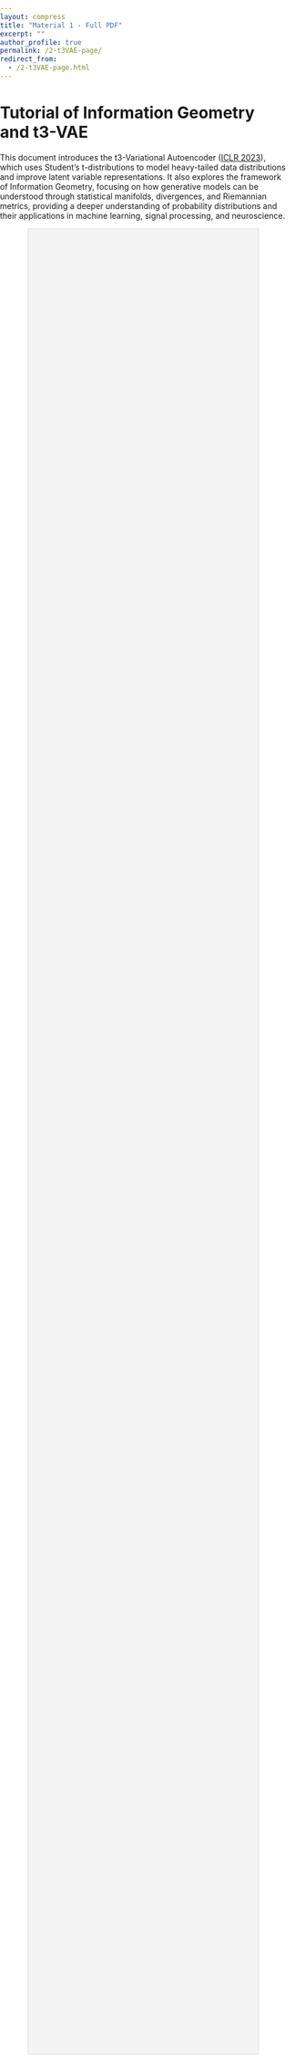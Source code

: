 ```yaml
---
layout: compress
title: "Material 1 - Full PDF"
excerpt: ""
author_profile: true
permalink: /2-t3VAE-page/
redirect_from: 
  - /2-t3VAE-page.html
---
```


<!-- Add the necessary meta tags and styles -->
<meta name="viewport" content="initial-scale=1.0, user-scalable=no" />
<link href="/assets/css/jquery.touchPDF.css" rel="stylesheet" media="screen" />

<style>
  body, html {
    background-color: #ffffff;
    height: 100%;
    padding: 0;
    margin: 0;
  }

  #myPDF {
    height: 80%;
    width: 80%;
    margin: 20px auto;
    border: 1px solid #ddd;
    background-color: #f4f4f4;
  }
</style>

# Tutorial of Information Geometry and t3-VAE

This document introduces the t3-Variational Autoencoder (<a href="https://openreview.net/pdf?id=RzNlECeoOB" target="_blank">ICLR 2023</a>), which uses Student’s t-distributions to model heavy-tailed data distributions and improve latent variable representations. It also explores the framework of Information Geometry, focusing on how generative models can be understood through statistical manifolds, divergences, and Riemannian metrics, providing a deeper understanding of probability distributions and their applications in machine learning, signal processing, and neuroscience.

<div id="myPDF" style="height: 80%; width: 80%; margin: auto;"></div>

<script type="text/javascript" src="/assets/js/pdf.compatibility.js"></script>
<script type="text/javascript" src="/assets/js/pdf.js"></script>
<script type="text/javascript" src="https://ajax.googleapis.com/ajax/libs/jquery/1.11.2/jquery.min.js"></script>
<script type="text/javascript" src="/assets/js/jquery.touchSwipe.js"></script>
<script type="text/javascript" src="/assets/js/jquery.touchPDF.js"></script>
<script type="text/javascript" src="/assets/js/jquery.panzoom.js"></script>
<script type="text/javascript" src="/assets/js/jquery.mousewheel.js"></script>

<!-- TouchPDF initialization script -->
<script type="text/javascript">
    $(function() {
    $("#myPDF").pdf({
        source: "/pdfs/2024-04-27_JC-t3VAE.pdf",  
        tabs: [
        {title: "Section 1", page: 2, color: "orange"},
        ]
    });
    });
</script>
